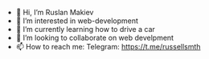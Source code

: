 - 👋 Hi, I’m Ruslan Makiev
- 👀 I’m interested in web-development
- 🌱 I’m currently learning how to drive a car
- 👯 I’m looking to collaborate on web develpment
- 📫 How to reach me: Telegram: https://t.me/russellsmth
